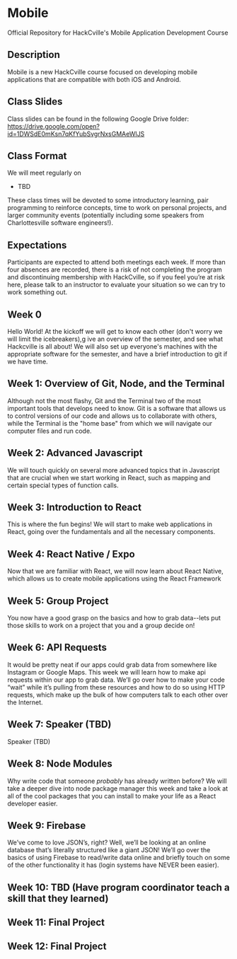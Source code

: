 # Mobile
Official Repository for HackCville's Mobile Application Development Course

## Description

Mobile is a new HackCville course focused on developing mobile applications that are compatible with both iOS and Android.

## Class Slides

Class slides can be found in the following Google Drive folder: https://drive.google.com/open?id=1DWSdE0mKsn7qKfYubSvgrNxsGMAeWlJS

## Class Format

We will meet regularly on

- TBD

These class times will be devoted to some introductory learning, pair programming to reinforce concepts, time to work on personal projects, and larger community events (potentially including some speakers from Charlottesville software engineers!).

## Expectations

Participants are expected to attend both meetings each week. If more than four absences are recorded, there is a risk of not completing the program and discontinuing membership with HackCville, so if you feel you’re at risk here, please talk to an instructor to evaluate your situation so we can try to work something out.

## Week 0

Hello World! At the kickoff we will get to know each other (don't worry we will limit the icebreakers),g ive an overview of the semester,
and see what Hackcville is all about! We will also set up everyone's machines with the appropriate software for the semester, and have a brief introduction to git if we have time.

## Week 1: Overview of Git, Node, and the Terminal

Although not the most flashy, Git and the Terminal two of the most important tools that develops need to know. Git is a software that allows us to control versions of our code and allows us to collaborate with others, while the Terminal is the "home base" from which we will navigate our computer files and run code.

## Week 2: Advanced Javascript

We will touch quickly on several more advanced topics that in Javascript that are crucial when we start working in React, such as mapping and certain special types of function calls.

## Week 3: Introduction to React

This is where the fun begins! We will start to make web applications in React, going over the fundamentals and all the necessary components.

## Week 4: React Native / Expo

Now that we are familiar with React, we will now learn about React Native, which allows us to create mobile applications using the React
Framework

## Week 5: Group Project

You now have a good grasp on the basics and how to grab data--lets put those skills to work on a project that you and a group decide on!

## Week 6: API Requests

It would be pretty neat if our apps could grab data from somewhere like Instagram or Google Maps. This week we will learn how to make api requests within our app to grab data. We’ll go over how to make your code “wait” while it’s pulling from these resources and how to do so using HTTP requests, which make up the bulk of how computers talk to each other over the Internet.

## Week 7: Speaker (TBD)

Speaker (TBD)

## Week 8: Node Modules

Why write code that someone _probably_ has already written before? We will take a deeper dive into node package manager this week and take a look at all of the
cool packages that you can install to make your life as a React developer easier.

## Week 9: Firebase

We’ve come to love JSON’s, right? Well, we’ll be looking at an online database that’s literally structured like a giant JSON! We’ll go over the basics of using Firebase to read/write data online and briefly touch on some of the other functionality it has (login systems have NEVER been easier).

## Week 10: TBD (Have program coordinator teach a skill that they learned)

## Week 11: Final Project

## Week 12: Final Project
